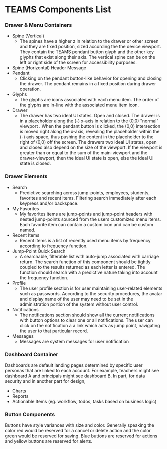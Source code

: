 # TEAMS Components List

### Drawer & Menu Containers
- Spine (Vertical)
  - The spines have a higher z in relation to the drawer or other screen and
    they are fixed position, sized according the the device viewport. They
contain the TEAMS pendant button glyph and the other key glyphs that exist along
their axis. The vertical spine can be on the left or right side of the screen
for accessibility purposes.
- Spine (Horizontal) Header Message
- Pendant
  - Clicking on the pendant button-like behavior for opening and closing the
    drawer. The pendant remains in a fixed position during drawer operation.
- Glyphs
  - The glyphs are icons associated with each menu item. The order of the glyphs
    are in-line with the associated menu item icon.
- Drawer
  - The drawer has two ideal UI states. Open and closed. The drawer is in a
    placeholder along the (-) x-axis in relation to the (0,0) "normal" viewport
. When the pendant button is clicked, the (0,0) intersection is moved right
along the x-axis, revealing the placeholder within the (-) axis space, thus
pushing the content in the placeholder to the right of (0,0) off the screen. The
drawers two ideal UI states, open and closed also depend on the size of the
viewport. If the viewport is greater than or equal to the sum of the
main-viewport and the drawer-viewport, then the ideal UI state is open, else the
ideal UI state is closed.

### Drawer Elements
- Search
  - Predictive searching across jump-points, employees, students, favorites and
    recent items. Filtering search immediately after each keypress and/or
backspace.
- My Favorites
  - My favorites items are jump-points and jump-point headers with nested
    jump-points sourced from the users customized menu items. Each favorite item
can contain a custom icon and can be custom named.
- Recent Items
  - Recent items is a list of recently used menu items by frequency according to
    frequency function.
- Jump-Point Quick Search
  - A searchable, filterable list with auto-jump associated with carriage
    return. The search function of this component should be tightly coupled to
the results returned as each letter is entered. The function should search with
a predictive nature taking into account the frequency function.
- Profile
  - The user profile section is for user maintaining user-related elements such
    as passwords. According to the security procedures, the avatar and display
name of the user may need to be set in the administration portion of the system
without user control.
- Notifications
  - The notifications section should show all the current notifications with
    button options to clear one or all notifications. The user can click on the
notification a a link which acts as jump point, navigating the user to that
particular record.
- Messages
  - Messages are system messages for user notification

### Dashboard Container
Dashboards are default landing pages determined by specific user personas that
are linked to each account. For example, teachers might see dashboard A and
principals might see dashboard B. In part, for data security and in another part
for design,
- Charts
- Reports
- Actionable Items (eg. workflow, todos, tasks based on business logic)

### Button Components
Buttons have style variances with size and color. Generally speaking the color
red would be reserved for a cancel or delete action and the color green would be
reserved for saving. Blue buttons are reserved for actions and yellow buttons
are reserved for alerts.
